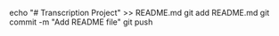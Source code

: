 echo "# Transcription Project" >> README.md
git add README.md
git commit -m "Add README file"
git push
